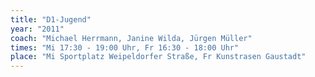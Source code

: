 ```yaml
---
title: "D1-Jugend"
year: "2011"
coach: "Michael Herrmann, Janine Wilda, Jürgen Müller"
times: "Mi 17:30 - 19:00 Uhr, Fr 16:30 - 18:00 Uhr"
place: "Mi Sportplatz Weipeldorfer Straße, Fr Kunstrasen Gaustadt"
---
```


